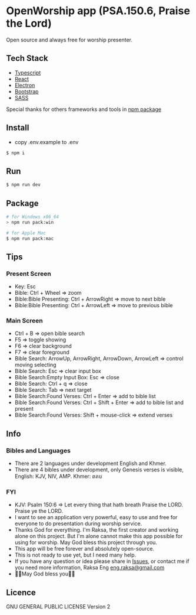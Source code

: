 # OpenWorship app (PSA.150.6, Praise the Lord)

Open source and always free for worship presenter.

## Tech Stack
* [Typescript](https://www.typescriptlang.org/)
* [React](https://reactjs.org/)
* [Electron](https://www.electronjs.org/)
* [Bootstrap](https://getbootstrap.com/)
* [SASS](https://sass-lang.com/)

Special thanks for others frameworks and tools in [npm package](./package.json)

## Install

* copy .env.example to .env

```bash
$ npm i
```

## Run

```bash
$ npm run dev
```
## Package

```bash
# for Windows x86_64
> npm run pack:win

# for Apple Mac
$ npm run pack:mac
```
## Tips

### Present Screen

* Key: Esc
* Bible: Ctrl + Wheel => zoom
* Bible:Bible Presenting: Ctrl + ArrowRight => move to next bible
* Bible:Bible Presenting: Ctrl + ArrowLeft => move to previous bible

### Main Screen

* Ctrl + B => open bible search
* F5 => toggle showing
* F6 => clear background
* F7 => clear foreground
* Bible Search: ArrowUp, ArrowRight, ArrowDown, ArrowLeft => control moving selecting
* Bible Search: Esc => clear input box
* Bible Search:Empty Input Box: Esc => close
* Bible Search: Ctrl + q => close
* Bible Search: Tab => next target
* Bible Search:Found Verses: Ctrl + Enter => add to bible list
* Bible Search:Found Verses: Ctrl + Shift + Enter => add to bible list and present
* Bible Search:Found Verses: Shift + mouse-click => extend verses

## Info

### Bibles and Languages

* There are 2 languages under development English and Khmer.
* There are 4 bibles under development, only Genesis verses is visible, English: KJV, NIV, AMP. Khmer: ពគប

### FYI

* KJV: Psalm 150:6
 => Let every thing that hath breath Praise the LORD. Praise ye the LORD.
* I want to see an application very powerful, easy to use and free for everyone to do presentation during worship service.
* Thanks God for everything. I'm Raksa, the first creator and working alone on this project. But I'm alone cannot make this app possible for using for worship. May God bless this project through you.
* This app will be free forever and absolutely open-source.
* This is not ready to use yet, but I need many help.
* If you have any question or idea please share in [Issues](https://github.com/OpenWorshipApp/open-worship-app-dt/issues), or contact me if you need more information, Raksa Eng <eng.raksa@gmail.com>
* 🙏🏻May God bless you🙏🏻

## Licence

GNU GENERAL PUBLIC LICENSE Version 2
